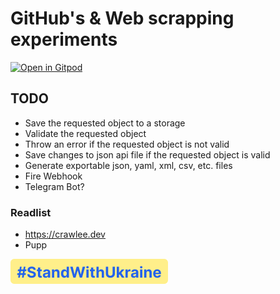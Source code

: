 # GitHub's & Web scrapping experiments

[![Open in Gitpod](https://gitpod.io/button/open-in-gitpod.svg)](https://github.com/andriilive/wordpress-gitpod-starter-roots-sage)

## TODO

- Save the requested object to a storage
- Validate the requested object
- Throw an error if the requested object is not valid
- Save changes to json api file if the requested object is valid
- Generate exportable json, yaml, xml, csv, etc. files
- Fire Webhook
- Telegram Bot?


### Readlist

- https://crawlee.dev
- Pupp

[![StandWithUkraine](https://raw.githubusercontent.com/vshymanskyy/StandWithUkraine/main/badges/StandWithUkraine.svg)](https://github.com/vshymanskyy/StandWithUkraine/blob/main/docs/README.md)